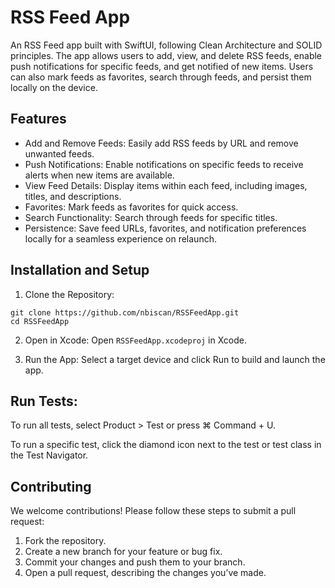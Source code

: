 # RSS Feed App

An RSS Feed app built with SwiftUI, following Clean Architecture and SOLID principles. The app allows users to add, view, and delete RSS feeds, enable push notifications for specific feeds, and get notified of new items. Users can also mark feeds as favorites, search through feeds, and persist them locally on the device.

## Features

* Add and Remove Feeds: Easily add RSS feeds by URL and remove unwanted feeds.
* Push Notifications: Enable notifications on specific feeds to receive alerts when new items are available.
* View Feed Details: Display items within each feed, including images, titles, and descriptions.
* Favorites: Mark feeds as favorites for quick access.
* Search Functionality: Search through feeds for specific titles.
* Persistence: Save feed URLs, favorites, and notification preferences locally for a seamless experience on relaunch.

## Installation and Setup

1. Clone the Repository:
```
git clone https://github.com/nbiscan/RSSFeedApp.git
cd RSSFeedApp
```
2. Open in Xcode: Open `RSSFeedApp.xcodeproj` in Xcode.
   
3. Run the App: Select a target device and click Run to build and launch the app.

## Run Tests:
To run all tests, select Product > Test or press ⌘ Command + U.

To run a specific test, click the diamond icon next to the test or test class in the Test Navigator.

## Contributing

We welcome contributions! Please follow these steps to submit a pull request:

1. Fork the repository.
2. Create a new branch for your feature or bug fix.
3. Commit your changes and push them to your branch.
4. Open a pull request, describing the changes you’ve made.
